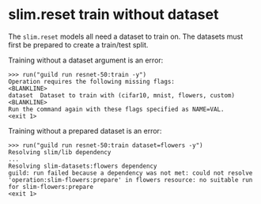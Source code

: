 # slim.reset train without dataset

The `slim.reset` models all need a dataset to train on. The datasets
must first be prepared to create a train/test split.

Training without a dataset argument is an error:

    >>> run("guild run resnet-50:train -y")
    Operation requires the following missing flags:
    <BLANKLINE>
    dataset  Dataset to train with (cifar10, mnist, flowers, custom)
    <BLANKLINE>
    Run the command again with these flags specified as NAME=VAL.
    <exit 1>

Training without a prepared dataset is an error:

    >>> run("guild run resnet-50:train dataset=flowers -y")
    Resolving slim/lib dependency
    ...
    Resolving slim-datasets:flowers dependency
    guild: run failed because a dependency was not met: could not resolve
    'operation:slim-flowers:prepare' in flowers resource: no suitable run
    for slim-flowers:prepare
    <exit 1>
